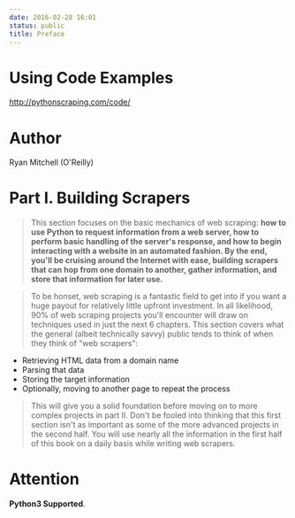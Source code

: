```yaml
---
date: 2016-02-28 16:01
status: public
title: Preface
---
```


# Using Code Examples
<http://pythonscraping.com/code/>

# Author
Ryan Mitchell (O'Reilly)

# Part I. Building Scrapers
>This section focuses on the basic mechanics of web scraping: **how to use Python to request information from a web server, how to perform basic handling of the server's response, and how to begin interacting with a website in an automated fashion. By the end, you'll be cruising around the Internet with ease, building scrapers that can hop from one domain to another, gather information, and store that information for later use.**

> To be honset, web scraping is a fantastic field to get into if you want a huge payout for relatively little upfront investment. In all likelihood, 90% of web scraping projects you'll encounter will draw on techniques used in just the next 6 chapters. This section covers what the general (albeit technically savvy) public tends to think of when they think of "web scrapers":

- Retrieving HTML data from a domain name
- Parsing that data
- Storing the target information
- Optionally, moving to another page to repeat the process

>This will give you a solid foundation before moving on to more complex projects in part II. Don't be fooled into thinking that this first section isn't as important as some of the more advanced projects in the second half. You will use nearly all the information in the first half of this book on a daily basis while writing web scrapers.

# Attention
**Python3  Supported**.